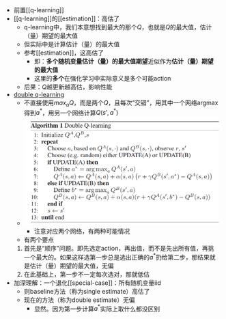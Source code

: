 - 前置[[q-learning]]
- [[q-learning]]的[[estimation]]：高估了
  - q-learning中，我们本意想找到最大的那个$Q$，也就是$Q$的最大值，估计（量）期望的最大值
  - 但实际中是计算估计（量）的最大值
  - 参考[[estimation]]，这高估了
    - 即：**多个随机变量估计（量）的最大值期望**近似作为**估计（量）期望的最大值**
    - 这里的**多个**在强化学习中实际意义是多个可能action
  - 后果：$Q$越更新越高估，影响性能
- [double q-learning](https://paperswithcode.com/method/double-q-learning)
  - 不直接使用$max_a Q$，而是两个$Q$，且每次“交错”，用其中一个网络argmax得到$a^*$，用另一个网络计算$Q(s',a^*)$
  - ![](double-q-learning.png)
    - 注意对应两个网络，有两种可能情况
  - 有两个要点
  1. 首先是“顺序”问题。即先选定action，再出值，而不是先出所有值，再挑一个最大的。如果这样选第一步总是选出正确的$a^*$扔给第二步，那结果就是估计（量）期望的最大值，无偏
  2. 在此基础上，第一步不一定每次选对，那就低估
- 加深理解：一个退化[[special-case]]：所有随机变量iid
  - 则baseline方法（称为single estimate）高估了
  - 现在的方法（称为double estimate）无偏
    - 显然。因为第一步计算$a^*$实际上取什么都没区别